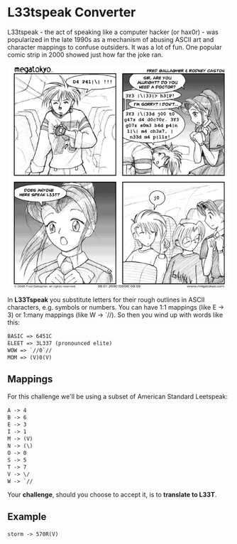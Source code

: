 # L33tspeak Converter

L33tspeak - the act of speaking like a computer hacker (or hax0r) - was popularized in the late 1990s as a mechanism of abusing ASCII art and character mappings to confuse outsiders. It was a lot of fun. One popular comic strip in 2000 showed just how far the joke ran.

<p align="center">
  <img src="../../../assets/L33tspeak.gif" alt="L33tspeak">
</p>

In **L33Tspeak** you substitute letters for their rough outlines in ASCII characters, e.g. symbols or numbers. You can have 1:1 mappings (like E -> 3) or 1:many mappings (like W -> `//). So then you wind up with words like this:

```text
BASIC => 6451C
ELEET => 3L337 (pronounced elite)
WOW => `//0`//
MOM => (V)0(V)
```

## Mappings

For this challenge we'll be using a subset of American Standard Leetspeak:

```text
A -> 4
B -> 6
E -> 3
I -> 1
M -> (V)
N -> (\)
O -> 0
S -> 5
T -> 7
V -> \/
W -> `//
```

Your **challenge**, should you choose to accept it, is to **translate to L33T**.

## Example

```text
storm -> 570R(V)
```
